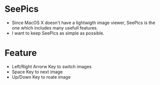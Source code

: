 SeePics
=======
* Since MacOS X doesn't have a lightwigth image viewer, SeePics is the one which includes many usefull features.
* I want to keep SeePics as simple as possible.

Feature
=======
* Left/Right Arrorw Key to switch images
* Space Key to next image
* Up/Down Key to roate image
